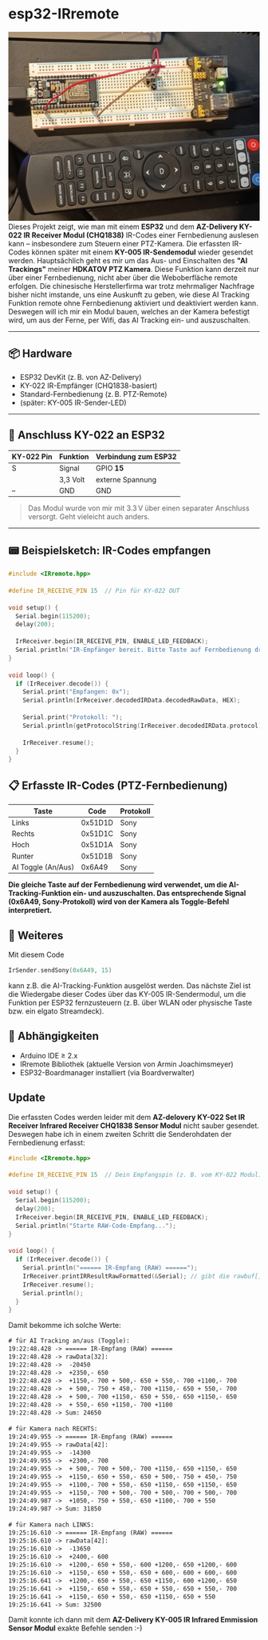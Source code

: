 # esp32-IRremote
![IRremote](IRremote.jpg)
Dieses Projekt zeigt, wie man mit einem **ESP32** und dem **AZ-Delivery KY-022 IR Receiver Modul (CHQ1838)** IR-Codes einer Fernbedienung auslesen kann – insbesondere zum Steuern einer PTZ-Kamera. Die erfassten IR-Codes können später mit einem **KY-005 IR-Sendemodul** wieder gesendet werden.
Hauptsächlich geht es mir um das Aus- und Einschalten des **"AI Trackings"** meiner **HDKATOV PTZ Kamera**. Diese Funktion kann derzeit nur über einer Fernbedienung, nicht aber über die Weboberfläche remote erfolgen. Die chinesische Herstellerfirma war trotz mehrmaliger Nachfrage bisher nicht imstande, uns eine Auskunft zu geben, wie diese AI Tracking Funktion remote ohne Fernbedienung aktiviert und deaktiviert werden kann. Deswegen will ich mir ein Modul bauen, welches an der Kamera befestigt wird, um aus der Ferne, per Wifi, das AI Tracking ein- und auszuschalten.

---

## 📦 Hardware

- ESP32 DevKit (z. B. von AZ-Delivery)
- KY-022 IR-Empfänger (CHQ1838-basiert)
- Standard-Fernbedienung (z. B. PTZ-Remote)
- (später: KY-005 IR-Sender-LED)

---

## 🔌 Anschluss KY-022 an ESP32

| KY-022 Pin | Funktion | Verbindung zum ESP32 |
|------------|----------|----------------------|
| S          | Signal   | GPIO **15**          |
|   | 3,3 Volt | externe Spannung |
| –          | GND      | GND                  |

> Das Modul wurde von mir mit 3.3 V über einen separater Anschluss versorgt. Geht vieleicht auch anders.

---

## 📟 Beispielsketch: IR-Codes empfangen

```cpp
#include <IRremote.hpp>

#define IR_RECEIVE_PIN 15  // Pin für KY-022 OUT

void setup() {
  Serial.begin(115200);
  delay(200);

  IrReceiver.begin(IR_RECEIVE_PIN, ENABLE_LED_FEEDBACK);
  Serial.println("IR-Empfänger bereit. Bitte Taste auf Fernbedienung drücken.");
}

void loop() {
  if (IrReceiver.decode()) {
    Serial.print("Empfangen: 0x");
    Serial.println(IrReceiver.decodedIRData.decodedRawData, HEX);

    Serial.print("Protokoll: ");
    Serial.println(getProtocolString(IrReceiver.decodedIRData.protocol));

    IrReceiver.resume();
  }
}

```

## 📋 Erfasste IR-Codes (PTZ-Fernbedienung)

|Taste|Code|Protokoll|
|-----|----|---------|
|Links|0x51D1D|Sony|
|Rechts|0x51D1C|Sony|
|Hoch|0x51D1A|Sony|
|Runter|0x51D1B|Sony|
|AI Toggle (An/Aus)|0x6A49|Sony|

**Die gleiche Taste auf der Fernbedienung wird verwendet, um die AI-Tracking-Funktion ein- und auszuschalten. Das entsprechende Signal (0x6A49, Sony-Protokoll) wird von der Kamera als Toggle-Befehl interpretiert.**

## 🧪 Weiteres
Mit diesem Code 
```cpp
IrSender.sendSony(0x6A49, 15)
```
kann z.B. die AI-Tracking-Funktion ausgelöst werden.
Das nächste Ziel ist die Wiedergabe dieser Codes über das KY-005 IR-Sendermodul, um die Funktion per ESP32 fernzusteuern (z. B. über WLAN oder physische Taste bzw. ein elgato Streamdeck).

## 🔧 Abhängigkeiten
- Arduino IDE ≥ 2.x
- IRremote Bibliothek (aktuelle Version von Armin Joachimsmeyer)
- ESP32-Boardmanager installiert (via Boardverwalter)

## Update
Die erfassten Codes werden leider mit dem **AZ-delovery KY-022 Set IR Receiver Infrared Receiver CHQ1838 Sensor Modul** nicht sauber gesendet. Deswegen habe ich in einem zweiten Schritt die Senderohdaten der Fernbedienung erfasst:
```cpp
#include <IRremote.hpp>

#define IR_RECEIVE_PIN 15  // Dein Empfangspin (z. B. vom KY-022 Modul)

void setup() {
  Serial.begin(115200);
  delay(200);
  IrReceiver.begin(IR_RECEIVE_PIN, ENABLE_LED_FEEDBACK);
  Serial.println("Starte RAW-Code-Empfang...");
}

void loop() {
  if (IrReceiver.decode()) {
    Serial.println("====== IR-Empfang (RAW) ======");
    IrReceiver.printIRResultRawFormatted(&Serial); // gibt die rawbuf[]-Werte formatiert aus
    IrReceiver.resume();
    Serial.println();
  }
}
```
Damit bekomme ich solche Werte:
```
# für AI Tracking an/aus (Toggle):
19:22:48.428 -> ====== IR-Empfang (RAW) ======
19:22:48.428 -> rawData[32]: 
19:22:48.428 ->  -20450
19:22:48.428 ->  +2350,- 650
19:22:48.428 ->  +1150,- 700 + 500,- 650 + 550,- 700 +1100,- 700
19:22:48.428 ->  + 500,- 750 + 450,- 700 +1150,- 650 + 550,- 700
19:22:48.428 ->  + 500,- 700 +1150,- 650 + 550,- 650 +1150,- 650
19:22:48.428 ->  + 550,- 650 +1150,- 700 +1100
19:22:48.428 -> Sum: 24650

# für Kamera nach RECHTS:
19:24:49.955 -> ====== IR-Empfang (RAW) ======
19:24:49.955 -> rawData[42]: 
19:24:49.955 ->  -14300
19:24:49.955 ->  +2300,- 700
19:24:49.955 ->  + 500,- 700 + 500,- 700 +1150,- 650 +1150,- 650
19:24:49.955 ->  +1150,- 650 + 550,- 650 + 500,- 750 + 450,- 750
19:24:49.955 ->  +1100,- 700 + 550,- 650 +1150,- 650 +1150,- 650
19:24:49.955 ->  +1150,- 700 + 500,- 700 + 500,- 700 + 500,- 700
19:24:49.987 ->  +1050,- 750 + 550,- 650 +1100,- 700 + 550
19:24:49.987 -> Sum: 31850

# für Kamera nach LINKS:
19:25:16.610 -> ====== IR-Empfang (RAW) ======
19:25:16.610 -> rawData[42]: 
19:25:16.610 ->  -13650
19:25:16.610 ->  +2400,- 600
19:25:16.610 ->  +1200,- 650 + 550,- 600 +1200,- 650 +1200,- 600
19:25:16.610 ->  +1150,- 650 + 550,- 650 + 600,- 600 + 600,- 600
19:25:16.641 ->  +1200,- 650 + 550,- 650 +1150,- 600 +1200,- 650
19:25:16.641 ->  +1150,- 650 + 550,- 650 + 550,- 650 + 550,- 700
19:25:16.641 ->  +1150,- 650 + 550,- 650 +1150,- 650 + 550
19:25:16.641 -> Sum: 32500
```
Damit konnte ich dann mit dem **AZ-Delivery KY-005 IR Infrared Emmission Sensor Modul** exakte Befehle senden :-)
